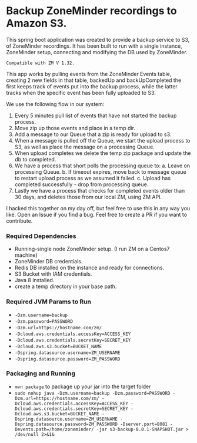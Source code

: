 # Backup ZoneMinder recordings to Amazon S3.

This spring boot application was created to provide a backup service to S3, of ZoneMinder recordings. It has been 
built to run with a single instance, ZoneMinder setup, connecting and modifying the DB used by ZoneMinder. 

`Compatible with ZM V 1.32.`

This app works by pulling events from the ZoneMinder Events table, creating 2 new fields in that table, backedUp and 
backUpCompleted the first keeps track of events put into the backup process, while the latter tracks when the 
specific event has been fully uploaded to S3. 

We use the following flow in our system: 

1. Every 5 minutes pull list of events that have not started the backup process.
2. Move zip up those events and place in a temp dir. 
3. Add a message to our Queue that a zip is ready for upload to s3.
4. When a message is pulled off the Queue, we start the upload process to S3, as well as place the message on a 
processing Queue.
5. When upload completes we delete the temp zip package and update the db to completed.
6. We have a process that short polls the processing queue to: 
    a. Leave on processing Queue. 
    b. If timeout expires, move back to message queue to restart upload process as we assumed it failed.
    c. Upload has completed successfully - drop from processing queue.
7. Lastly we have a process that checks for completed events older than 30 days, and deletes those from our local ZM,
 using ZM API. 

I hacked this together on my day off, but feel free to use this in any way you like. Open an Issue if you find a bug.
 Feel free to create a PR if you want to contribute.

### Required Dependencies

* Running-single node ZoneMinder setup. (I run ZM on a Centos7 machine)
* ZoneMinder DB credentials. 
* Redis DB installed on the instance and ready for connections.
* S3 Bucket with IAM credentials.
* Java 8 installed.
* create a temp directory in your base path.

### Required JVM Params to Run

* `-Dzm.username=backup`
* `-Dzm.password=PASSWORD`
* `-Dzm.url=https://hostname.com/zm/`
* `-Dcloud.aws.credentials.accessKey=ACCESS_KEY`
* `-Dcloud.aws.credentials.secretKey=SECRET_KEY`
* `-Dcloud.aws.s3.bucket=BUCKET_NAME`
* `-Dspring.datasource.username=ZM_USERNAME`
* `-Dspring.datasource.password=ZM_PASSWORD`

### Packaging and Running 

*  `mvn package` to package up your jar into the target folder
*  `sudo nohup java
    -Dzm.username=backup
    -Dzm.password=PASSWORD
    -Dzm.url=https://hostname.com/zm/
    -Dcloud.aws.credentials.accessKey=ACCESS_KEY
    -Dcloud.aws.credentials.secretKey=SECRET_KEY
    -Dcloud.aws.s3.bucket=BUCKET_NAME
    -Dspring.datasource.username=ZM_USERNAME
    -Dspring.datasource.password=ZM_PASSWORD
    -Dserver.port=8081
    -Devents.path=/home/zoneminder/
    -jar s3-backup-0.0.1-SNAPSHOT.jar > /dev/null 2>&1&`
